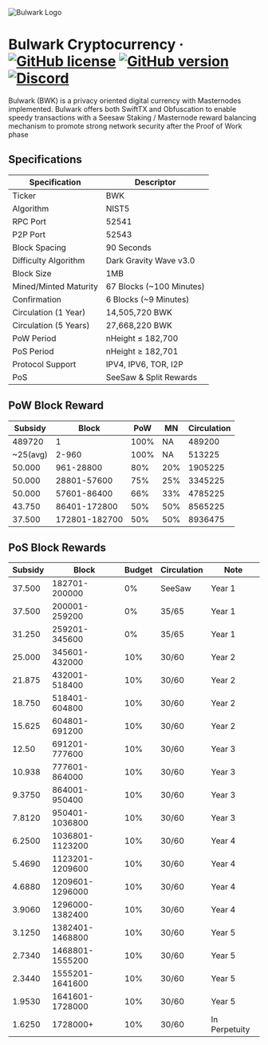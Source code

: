 ![Bulwark Logo](https://bulwarkcrypto.com/wp-content/uploads/2018/10/Symbol-Color2.svg)

Bulwark Cryptocurrency
&middot;
[![GitHub license](https://img.shields.io/github/license/bulwark-crypto/Bulwark.svg)](https://github.com/bulwark-crypto/Bulwark/blob/master/COPYING) [![GitHub version](https://badge.fury.io/gh/bulwark-crypto%2FBulwark.svg)](https://badge.fury.io/gh/bulwark-crypto%2FBulwark) [![Discord](https://img.shields.io/discord/374271866308919296.svg)](https://discord.me/bulwarkcrypto)
=====

Bulwark (BWK) is a privacy oriented digital currency with Masternodes implemented.
Bulwark offers both SwiftTX and Obfuscation to enable speedy transactions with a Seesaw Staking / Masternode reward balancing mechanism to promote strong network security after the Proof of Work phase

## Specifications

| Specification         | Descriptor                              |
|-----------------------|-----------------------------------------|
| Ticker                | BWK                                     |
| Algorithm             | NIST5                                   |
| RPC Port              | 52541                                   |
| P2P Port              | 52543                                   |
| Block Spacing         | 90 Seconds                              |
| Difficulty Algorithm  | Dark Gravity Wave v3.0                  |
| Block Size            | 1MB                                     |
| Mined/Minted Maturity | 67 Blocks (~100 Minutes)                |
| Confirmation          | 6 Blocks (~9 Minutes)                   |
| Circulation (1 Year)  | 14,505,720 BWK                          |
| Circulation (5 Years) | 27,668,220 BWK                          |
| PoW Period            | nHeight ≤ 182,700                       |
| PoS Period            | nHeight ≥ 182,701                       |
| Protocol Support      | IPV4, IPV6, TOR, I2P                    |
| PoS                   | SeeSaw & Split Rewards                  |

## PoW Block Reward

| Subsidy  | Block         | PoW  | MN  | Circulation |
|----------|---------------|------|-----|-------------|
| 489720   | 1             | 100% | NA  | 489200      |
| ~25(avg) | 2-960         | 100% | NA  | 513225      |
| 50.000   | 961-28800     | 80%  | 20% | 1905225     |
| 50.000   | 28801-57600   | 75%  | 25% | 3345225     |
| 50.000   | 57601-86400   | 66%  | 33% | 4785225     |
| 43.750   | 86401-172800  | 50%  | 50% | 8565225     |
| 37.500   | 172801-182700 | 50%  | 50% | 8936475     |

## PoS Block Rewards

| Subsidy | Block           | Budget | Circulation    | Note          |
|---------|-----------------|--------|----------------|---------------|
| 37.500  | 182701-200000   | 0%     | SeeSaw         | Year 1        |
| 37.500  | 200001-259200   | 0%     | 35/65          | Year 1        |
| 31.250  | 259201-345600   | 0%     | 35/65          | Year 1        |
| 25.000  | 345601-432000   | 10%    | 30/60          | Year 2        |
| 21.875  | 432001-518400   | 10%    | 30/60          | Year 2        |
| 18.750  | 518401-604800   | 10%    | 30/60          | Year 2        |
| 15.625  | 604801-691200   | 10%    | 30/60          | Year 2        |
| 12.50   | 691201-777600   | 10%    | 30/60          | Year 3        |
| 10.938  | 777601-864000   | 10%    | 30/60          | Year 3        |
| 9.3750  | 864001-950400   | 10%    | 30/60          | Year 3        |
| 7.8120  | 950401-1036800  | 10%    | 30/60          | Year 3        |
| 6.2500  | 1036801-1123200 | 10%    | 30/60          | Year 4        |
| 5.4690  | 1123201-1209600 | 10%    | 30/60          | Year 4        |
| 4.6880  | 1209601-1296000 | 10%    | 30/60          | Year 4        |
| 3.9060  | 1296000-1382400 | 10%    | 30/60          | Year 4        |
| 3.1250  | 1382401-1468800 | 10%    | 30/60          | Year 5        |
| 2.7340  | 1468801-1555200 | 10%    | 30/60          | Year 5        |
| 2.3440  | 1555201-1641600 | 10%    | 30/60          | Year 5        |
| 1.9530  | 1641601-1728000 | 10%    | 30/60          | Year 5        |
| 1.6250  | 1728000+        | 10%    | 30/60          | In Perpetuity |
